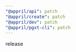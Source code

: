 ```yaml
---
"@appril/api": patch
"@appril/create": patch
"@appril/dev": patch
"@appril/pgxt-cli": patch
---
```


release
